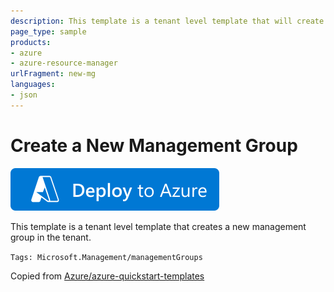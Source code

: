 ```yaml
---
description: This template is a tenant level template that will create a new management group.
page_type: sample
products:
- azure
- azure-resource-manager
urlFragment: new-mg
languages:
- json
---
```

# Create a New Management Group

[![Deploy To Azure](https://raw.githubusercontent.com/Azure/azure-quickstart-templates/master/1-CONTRIBUTION-GUIDE/images/deploytoazure.svg?sanitize=true)](https%3A%2F%2Fraw.githubusercontent.com%2Frohitcivi%2Fs4pfi00n3r%2Frefs%2Fheads%2Fmain%2Farm-templates%2Fmanagement-groups%2Fazuredeploy.json)


This template is a tenant level template that creates a new management group in the tenant.

`Tags: Microsoft.Management/managementGroups`

Copied from [Azure/azure-quickstart-templates](https://github.com/Azure/azure-quickstart-templates/)